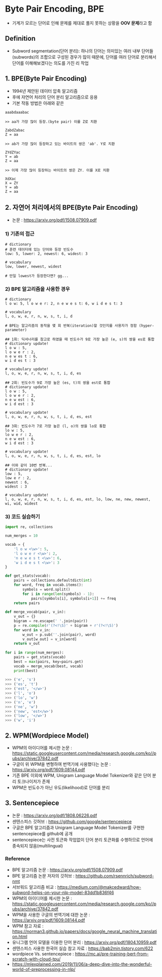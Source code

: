 # Byte Pair Encoding, BPE
- 기계가 모르는 단어로 인해 문제를 제대로 풀지 못하는 상황을 **OOV 문제**라고 함

## Definition
- Subword segmentation(단어 분리): 하나의 단어는 의미있는 여러 내부 단어들(subwords)의 조합으로 구성된 경우가 많이 때문에, 단어를 여러 단어로 분리해서 단어를 이해해보겠다는 의도를 가진 리 작업

## 1. BPE(Byte Pair Encoding)
- 1994년 제안된 데이터 압축 알고리즘
- 후에 자연어 처리의 단어 분리 알고리즘으로 응용
- 기본 작동 방법은 아래와 같은
```
aaabdaaabac

>> aa가 가장 많이 등장.(byte pair) 이를 Z로 치환

ZabdZabac
Z = aa

>> ab가 가장 많이 등장하고 있는 바이트의 쌍은 'ab'. Y로 치환

ZYdZYac
Y = ab
Z = aa

>> 이제 가장 많이 등장하는 바이트의 쌍은 ZY. 이를 X로 치환

XdXac
X = ZY
Y = ab
Z = aa
```

## 2. 자연어 처리에서의 BPE(Byte Pair Encoding)
- 논문 : https://arxiv.org/pdf/1508.07909.pdf

### 1) 기존의 접근
```
# dictionary
# 훈련 데이터에 있는 단어와 등장 빈도수
low: 5, lower: 2, newest: 6, widest: 3

# vocabulary
low, lower, newest, widest

# 만일 lowest가 등장한다면? gg...
```

### 2) BPE 알고리즘을 사용한 경우
```
# dictionary
l o w: 5, l o w e r: 2, n e w e s t: 6, w i d e s t: 3

# vocabulary
l, o, w, e, r, n, w, s, t, i, d

# BPE는 알고리즘의 동작을 몇 회 반복(iteration)할 것인지를 사용자가 정함 (hyper-parameter)

## 1회: 딕셔너리를 참고로 하였을 때 빈도수가 9로 가장 높은 (e, s)의 쌍을 es로 통합
# dictionary update!
l o w : 5,
l o w e r : 2,
n e w es t : 6,
w i d es t : 3

# vocabulary update!
l, o, w, e, r, n, w, s, t, i, d, es

## 2회: 빈도수가 9로 가장 높은 (es, t)의 쌍을 est로 통합
# dictionary update!
l o w : 5,
l o w e r : 2,
n e w est : 6,
w i d est : 3

# vocabulary update!
l, o, w, e, r, n, w, s, t, i, d, es, est

## 3회: 빈도수가 7로 가장 높은 (l, o)의 쌍을 lo로 통합
lo w : 5,
lo w e r : 2,
n e w est : 6,
w i d est : 3

# vocabulary update!
l, o, w, e, r, n, w, s, t, i, d, es, est, lo

## 이와 같이 10번 반복...
# dictionary update!
low : 5,
low e r : 2,
newest : 6,
widest : 3

# vocabulary update!
l, o, w, e, r, n, w, s, t, i, d, es, est, lo, low, ne, new, newest, wi, wid, widest
```

### 3) 코드 실습하기
```python
import re, collections

num_merges = 10

vocab = {
    'l o w <\w>': 5,
    'l o w e r <\w>': 2,
    'n e w e s t <\w>': 6,
    'w i d e s t <\w>': 3
}

def get_stats(vocab):
    pairs = collections.defaultdict(int)
    for word, freq in vocab.items():
        symbols = word.split()
        for i in range(len(symbols) - 1):
            pairs[symbols[i], symbols[i+1]] += freq
    return pairs
    
def merge_vocab(pair, v_in):
    v_out = {}
    bigram = re.escape(' '.join(pair))
    p = re.compile(r'(?<!\S)' + bigram + r'(?<!\S)')
    for word in v_in:
        w_out = p.sub(''.join(pair), word)
        v_out[w_out] = v_in[word]
    return v_out
    
for i in range(num_merges):
    pairs = get_stats(vocab)
    best = max(pairs, key=pairs.get)
    vocab = merge_vocab(best, vocab)
    print(best)
    
>>> ('e', 's')
>>> ('es', 't')
>>> ('est', '</w>')
>>> ('l', 'o')
>>> ('lo', 'w')
>>> ('n', 'e')
>>> ('ne', 'w')
>>> ('new', 'est</w>')
>>> ('low', '</w>')
>>> ('w', 'i')
```

## 2. WPM(Wordpiece Model)
- WPM의 아이디어를 제시한 논문 : https://static.googleusercontent.com/media/research.google.com/ko//pubs/archive/37842.pdf
- 구글이 위 WPM을 변형하여 번역기에 사용했다는 논문 : https://arxiv.org/pdf/1609.08144.pdf
- 기존 BPE 이외에 WPM, Unigram Language Model Tokenizer와 같은 단어 분리 토크나이저가 존재
- WPM은 빈도수가 아닌 우도(likelihood)로 단어를 분리

## 3. Sentencepiece
- 논문 : https://arxiv.org/pdf/1808.06226.pdf
- 센텐스피스 깃허브 : https://github.com/google/sentencepiece
- 구글은 BPE 알고리즘과 Unigram Language Model Tokenizer를 구현한 sentencepiece를 github에 공개
- sentencepiece는 사전 토큰화 작업없이 단어 분리 토큰화를 수행하므로 언어에 종속되지 않음(multilingual)

### Reference
- BPE 알고리즘 논문 : https://arxiv.org/pdf/1508.07909.pdf
- BPE 알고리즘 논문 저자의 깃허브 : https://github.com/rsennrich/subword-nmt
- 서브워드 알고리즘 비교 : https://medium.com/@makcedward/how-subword-helps-on-your-nlp-model-83dd1b836f46
- WPM의 아이디어를 제시한 논문 : https://static.googleusercontent.com/media/research.google.com/ko//pubs/archive/37842.pdf
- WPM을 사용한 구글의 번역기에 대한 논문 : https://arxiv.org/pdf/1609.08144.pdf
- WPM 참고 자료 : https://norman3.github.io/papers/docs/google_neural_machine_translation.html
- 유니그램 언어 모델을 이용한 단어 분리 : https://arxiv.org/pdf/1804.10959.pdf
- 센텐스피스 사용한 한국어 실습 참고 자료 : https://bab2min.tistory.com/622
- wordpiece Vs. sentencepiece : https://mc.ai/pre-training-bert-from-scratch-with-cloud-tpu/
- https://mlexplained.com/2019/11/06/a-deep-dive-into-the-wonderful-world-of-preprocessing-in-nlp/
